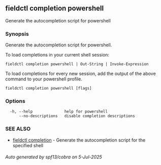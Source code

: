 ## fieldctl completion powershell

Generate the autocompletion script for powershell

### Synopsis

Generate the autocompletion script for powershell.

To load completions in your current shell session:

	fieldctl completion powershell | Out-String | Invoke-Expression

To load completions for every new session, add the output of the above command
to your powershell profile.


```
fieldctl completion powershell [flags]
```

### Options

```
  -h, --help              help for powershell
      --no-descriptions   disable completion descriptions
```

### SEE ALSO

* [fieldctl completion](fieldctl_completion.md)	 - Generate the autocompletion script for the specified shell

###### Auto generated by spf13/cobra on 5-Jul-2025
